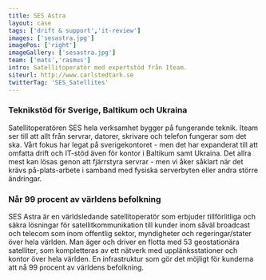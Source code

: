 ```yaml
---
title: SES Astra
layout: case
tags: ['drift & support','it-review']
images: ['sesastra.jpg']
imagePos: ['right']
imageGallery: ['sesastra.jpg']
team: ['mats','rasmus']
intro: Satellitoperatör med expertstöd från Iteam.
siteurl: http://www.carlstedtark.se
twitterTag: 'SES_Satellites'
---
```


### Teknikstöd för Sverige, Baltikum och Ukraina
Satellitoperatören SES hela verksamhet bygger på fungerande teknik. Iteam ser till att allt från servrar, datorer, skrivare och telefon fungerar som det ska. Vårt fokus har legat på sverigekontoret - men det har expanderat till att omfatta drift och IT-stöd även för kontor i Baltikum samt Ukraina. Det allra mest kan lösas genon att fjärrstyra servrar - men vi åker såklart när det krävs på-plats-arbete i samband med fysiska serverbyten eller andra större ändringar.

### Når 99 procent av världens befolkning
SES Astra är en världsledande satellitoperatör som erbjuder tillförlitliga och säkra lösningar för satellitkommunikation till kunder inom såväl broadcast och telecom som inom offentlig sektor, myndigheter och regeringar/stater över hela världen. Man äger och driver en flotta med 53 geostationära satelliter, som kompletteras av ett nätverk med upplänksstationer och kontor över hela världen. En infrastruktur som gör det möjligt för kunderna att nå 99 procent av världens befolkning.
